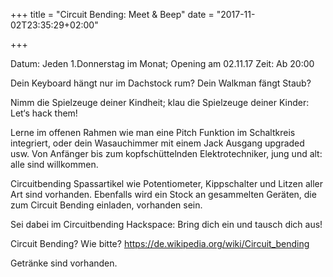 +++
title = "Circuit Bending: Meet & Beep"
date = "2017-11-02T23:35:29+02:00"

+++

Datum: Jeden 1.Donnerstag im Monat; Opening am 02.11.17
Zeit: Ab 20:00

Dein Keyboard hängt nur im Dachstock rum? Dein Walkman fängt Staub?

Nimm die Spielzeuge deiner Kindheit; klau die Spielzeuge deiner Kinder: Let‘s hack them!

<!--more-->

Lerne im offenen Rahmen wie man eine Pitch Funktion im Schaltkreis integriert, oder dein Wasauchimmer mit einem Jack Ausgang upgraded usw. Von Anfänger bis zum kopfschüttelnden Elektrotechniker, jung und alt: alle sind willkommen.

Circuitbending Spassartikel wie Potentiometer, Kippschalter und Litzen aller Art sind vorhanden. Ebenfalls wird ein Stock an gesammelten Geräten, die zum Circuit Bending einladen, vorhanden sein.

Sei dabei im Circuitbending Hackspace: Bring dich ein und tausch dich aus!

Circuit Bending? Wie bitte? https://de.wikipedia.org/wiki/Circuit_bending

Getränke sind vorhanden.

